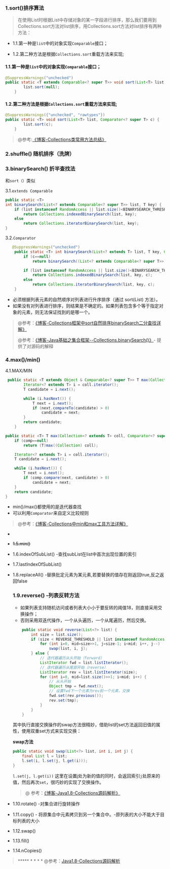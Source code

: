 ###  1.sort()排序算法

> 在使用List时根据List中存储对象的某一字段进行排序，那么我们要用到Collections.sort方法对list排序，用Collections.sort方法对list排序有两种方法：

- 1.1.第一种是`list`中的对象实现`Comparable`接口；

- 1.2.第二种方法是根据`Collections.sort`重载方法来实现;



#### 1.1.第一种是`list`中的对象实现`Comparable`接口；

```java
@SuppressWarnings("unchecked")
public static <T extends Comparable<? super T>> void sort(List<T> list) {
        list.sort(null);
    }
```




#### 1.2.第二种方法是根据`Collections.sort`重载方法来实现;

```java
@SuppressWarnings({"unchecked", "rawtypes"})
public static <T> void sort(List<T> list, Comparator<? super T> c) {
        list.sort(c);  
    }
```

> @参考:[《博客-Collections类常用方法总结》](https://www.cnblogs.com/Eason-S/p/5786066.html)

### 2.shuffle() 随机排序（洗牌）

### 3.binarySearch()   折半查找法

和`sort（）`类似

3.1.`extends Comparable`

```java
public static <T>
int binarySearch(List<? extends Comparable<? super T>> list, T key) {
    if (list instanceof RandomAccess || list.size()<BINARYSEARCH_THRESHOLD)
        return Collections.indexedBinarySearch(list, key);
    else
        return Collections.iteratorBinarySearch(list, key);
}
```

3.2.`Comparator`

```java
   @SuppressWarnings("unchecked")
    public static <T> int binarySearch(List<? extends T> list, T key, Comparator<? super T> c) {
        if (c==null)
            return binarySearch((List<? extends Comparable<? super T>>) list, key);

        if (list instanceof RandomAccess || list.size()<BINARYSEARCH_THRESHOLD)
            return Collections.indexedBinarySearch(list, key, c);
        else
            return Collections.iteratorBinarySearch(list, key, c);
    }
```

- 必须根据列表元素的自然顺序对列表进行升序排序（通过 sort(List) 方法）。
- 如果没有对列表进行排序，则结果是不确定的。如果列表包含多个等于指定对象的元素，则无法保证找到的是哪一个。

> @参考：[《博客-Collections框架中sort自然排序binarySearch二分查找详解》](https://blog.csdn.net/yaomingyang/article/details/80618663)
>
> @参考：[《博客-Java基础之集合框架--Collections.binarySearch()》](https://blog.csdn.net/ljh_learn_from_base/article/details/78006787)-  提供了对源码的解释

### 4.max()/min()

4.1.MAX/MIN

```JAVA
 public static <T extends Object & Comparable<? super T>> T max(Collection<? extends T> coll) {
        Iterator<? extends T> i = coll.iterator();
        T candidate = i.next();

        while (i.hasNext()) {
            T next = i.next();
            if (next.compareTo(candidate) > 0)
                candidate = next;
        }
        return candidate;
    }
```

```java
public static <T> T max(Collection<? extends T> coll, Comparator<? super T> comp) {
    if (comp==null)
        return (T)max((Collection) coll);

    Iterator<? extends T> i = coll.iterator();
    T candidate = i.next();

    while (i.hasNext()) {
        T next = i.next();
        if (comp.compare(next, candidate) > 0)
            candidate = next;
    }
    return candidate;
}
```

- min()/max()都使用的是迭代器查找
- 可以利用`Comparator`来自定义比较规则                                                                                       

> @参考：[《博客-Collections中min和max工具方法详解》](https://blog.csdn.net/yaomingyang/article/details/80711193)

- 

- ~~1.5.min()~~

- 1.6.indexOfSubList() -查找subList在list中首次出现位置的索引

- 1.7.lastIndexOfSubList()

- 1.8.replaceAll() -替换批定元素为某元素,若要替换的值存在刚返回true,反之返回false

  ### 1.9.reverse() -列表反转方法

  - 如果列表支持随机访问或者列表大小小于要反转的阈值18，则直接采用交换操作；
  - 否则采用双迭代操作，一个从头遍历，一个从尾遍历，然后交换。

  ```java
      public static void reverse(List<?> list) {
          int size = list.size();
          if (size < REVERSE_THRESHOLD || list instanceof RandomAccess) {
              for (int i=0, mid=size>>1, j=size-1; i<mid; i++, j--)
                  swap(list, i, j);
          } else {
              // 迭代器遍历从头开始（forward）
              ListIterator fwd = list.listIterator();
              // 迭代器遍历从尾部开始（reverse）
              ListIterator rev = list.listIterator(size);
              for (int i=0, mid=list.size()>>1; i<mid; i++) {
                  // 从头开始
                  Object tmp = fwd.next();
                  // 设置fwd下一个元素为rev前一个元素，交换
                  fwd.set(rev.previous());
                  rev.set(tmp);
              }
          }
      }
  ```

  其中执行直接交换操作的swap方法很精妙，借助list的set方法返回旧值的属性，使用双重set方式来实现交换：

  **swap方法**

  ```java
  public static void swap(List<?> list, int i, int j) {
      final List l = list;
      l.set(i, l.set(j, l.get(i)));
  }
  ```

  `l.set(j, l.get(i))` 这里在设置j处为新的值的同时，会返回索引`j`处原来的值，然后再次`set`，很巧妙的实现了交换操作。

  > @ 参考：[《博客-Java1.8-Collections源码解析》](https://www.jianshu.com/p/51ce612db017)

- 1.10.rotate() -对集合进行旋转操作

- 1.11.copy() - 将原集合中元素拷贝到另一个集合中。-原列表的大小不能大于目标列表的大小

- 1.12.swap() 

- 1.13.fill()

- 1.14.nCopies()

> ***** * * * * @参考：[Java1.8-Collections源码解析](https://www.jianshu.com/p/51ce612db017)

